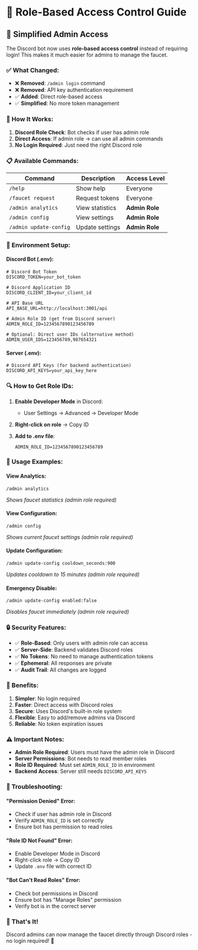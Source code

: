 # 🔐 Role-Based Access Control Guide

## 🎯 **Simplified Admin Access**

The Discord bot now uses **role-based access control** instead of requiring login! This makes it much easier for admins to manage the faucet.

### **✅ What Changed:**

- ❌ **Removed**: `/admin login` command
- ❌ **Removed**: API key authentication requirement
- ✅ **Added**: Direct role-based access
- ✅ **Simplified**: No more token management

### **🔧 How It Works:**

1. **Discord Role Check**: Bot checks if user has admin role
2. **Direct Access**: If admin role → can use all admin commands
3. **No Login Required**: Just need the right Discord role

### **📋 Available Commands:**

| Command | Description | Access Level |
|---------|-------------|--------------|
| `/help` | Show help | Everyone |
| `/faucet request` | Request tokens | Everyone |
| `/admin analytics` | View statistics | **Admin Role** |
| `/admin config` | View settings | **Admin Role** |
| `/admin update-config` | Update settings | **Admin Role** |

### **🎯 Environment Setup:**

#### **Discord Bot (.env):**
```env
# Discord Bot Token
DISCORD_TOKEN=your_bot_token

# Discord Application ID
DISCORD_CLIENT_ID=your_client_id

# API Base URL
API_BASE_URL=http://localhost:3001/api

# Admin Role ID (get from Discord server)
ADMIN_ROLE_ID=1234567890123456789

# Optional: Direct user IDs (alternative method)
ADMIN_USER_IDS=123456789,987654321
```

#### **Server (.env):**
```env
# Discord API Keys (for backend authentication)
DISCORD_API_KEYS=your_api_key_here
```

### **🔍 How to Get Role IDs:**

1. **Enable Developer Mode** in Discord:
   - User Settings → Advanced → Developer Mode

2. **Right-click on role** → Copy ID

3. **Add to .env file**:
   ```env
   ADMIN_ROLE_ID=1234567890123456789
   ```

### **🚀 Usage Examples:**

#### **View Analytics:**
```
/admin analytics
```
*Shows faucet statistics (admin role required)*

#### **View Configuration:**
```
/admin config
```
*Shows current faucet settings (admin role required)*

#### **Update Configuration:**
```
/admin update-config cooldown_seconds:900
```
*Updates cooldown to 15 minutes (admin role required)*

#### **Emergency Disable:**
```
/admin update-config enabled:false
```
*Disables faucet immediately (admin role required)*

### **🔒 Security Features:**

- ✅ **Role-Based**: Only users with admin role can access
- ✅ **Server-Side**: Backend validates Discord roles
- ✅ **No Tokens**: No need to manage authentication tokens
- ✅ **Ephemeral**: All responses are private
- ✅ **Audit Trail**: All changes are logged

### **🎯 Benefits:**

1. **Simpler**: No login required
2. **Faster**: Direct access with Discord roles
3. **Secure**: Uses Discord's built-in role system
4. **Flexible**: Easy to add/remove admins via Discord
5. **Reliable**: No token expiration issues

### **⚠️ Important Notes:**

- **Admin Role Required**: Users must have the admin role in Discord
- **Server Permissions**: Bot needs to read member roles
- **Role ID Required**: Must set `ADMIN_ROLE_ID` in environment
- **Backend Access**: Server still needs `DISCORD_API_KEYS`

### **🔧 Troubleshooting:**

#### **"Permission Denied" Error:**
- Check if user has admin role in Discord
- Verify `ADMIN_ROLE_ID` is set correctly
- Ensure bot has permission to read roles

#### **"Role ID Not Found" Error:**
- Enable Developer Mode in Discord
- Right-click role → Copy ID
- Update `.env` file with correct ID

#### **"Bot Can't Read Roles" Error:**
- Check bot permissions in Discord
- Ensure bot has "Manage Roles" permission
- Verify bot is in the correct server

### **🎉 That's It!**

Discord admins can now manage the faucet directly through Discord roles - no login required! 🚀 